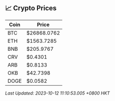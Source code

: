 ## 📈 Crypto Prices

| Coin | Price |
| ---- | ----- |
| BTC | $26868.0762 |
| ETH | $1563.7285 |
| BNB | $205.9767 |
| CRV | $0.4301 |
| ARB | $0.8133 |
| OKB | $42.7398 |
| DOGE | $0.0582 |

_Last Updated: 2023-10-12 11:10:53.005 +0800 HKT_